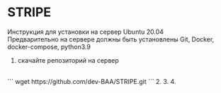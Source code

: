 # STRIPE
Инструкция для установки на сервер Ubuntu 20.04
<br />
Предварительно на сервере должны быть установлены Git, Docker, docker-compose, python3.9

1. скачайте репозиторий на сервер
<br />
```
wget https://github.com/dev-BAA/STRIPE.git
```
2. 
3. 
4. 
